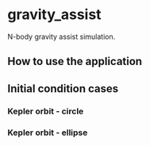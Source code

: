# gravity_assist
N-body gravity assist simulation.

## How to use the application

## Initial condition cases

### Kepler orbit - circle

### Kepler orbit - ellipse
